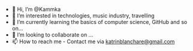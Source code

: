 - 👋 Hi, I’m @Kammka
- 👀 I’m interested in technologies, music industry, travelling
- 🌱 I’m currently learning the basics of computer science, GitHub and so on... 
- 💞️ I’m looking to collaborate on ...
- 📫 How to reach me - Contact me via katrinblanchare@gmail.com

<!---
Kammka/Kammka is a ✨ special ✨ repository because its `README.md` (this file) appears on your GitHub profile.
You can click the Preview link to take a look at your changes.
--->
